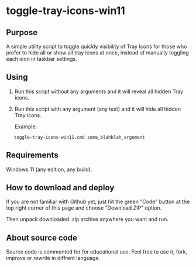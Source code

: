 # toggle-tray-icons-win11

## Purpose

A simple utility script to toggle quickly visibility of Tray Icons for those
who prefer to hide all or show all tray icons at once, instead of manually
toggling each icon in taskbar settings.

## Using

1) Run this script without any arguments and it will reveal all hidden Tray
   icons.

1) Run this script with any argument (any text) and it will hide all hidden
   Tray icons.
   
   Example:
```
   toggle-tray-icons-win11.cmd some_blahblah_argument
```

## Requirements

Windows 11 (any edition, any build).

## How to download and deploy

If you are not familiar with Github yet, just hit the green "Code" button at
the top right corner of this page and choose "Download ZIP" option.

Then unpack downloaded .zip archive anywhere you want and run. 

## About source code

Source code is commented for for educational use. Feel free to use it, fork,
improve or rewrite in diffrent language.

